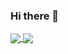 ### Hi there 👋
<a href="https://github.com/morets/github-readme-stats">
  <img align="center" src="https://github-readme-stats.vercel.app/api?username=morets&include_all_commits=true&show_icons=true&theme=tokyonight" />
</a>
<a href="https://github.com/morets/github-readme-stats">
  <img align="center" src="https://github-readme-stats.vercel.app/api/top-langs/?username=morets&show_icons=true&theme=tokyonight" />
</a>

<!--
**MoretS/morets** is a ✨ _special_ ✨ repository because its `README.md` (this file) appears on your GitHub profile.

Here are some ideas to get you started:

- 🔭 I’m currently working on ...
- 🌱 I’m currently learning ...
- 👯 I’m looking to collaborate on ...
- 🤔 I’m looking for help with ...
- 💬 Ask me about ...
- 📫 How to reach me: ...
- 😄 Pronouns: ...
- ⚡ Fun fact: ...
-->
